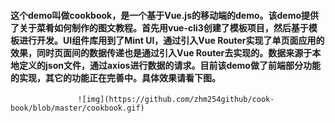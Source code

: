 #### 这个demo叫做cookbook，是一个基于Vue.js的移动端的demo。该demo提供了关于菜肴如何制作的图文教程。首先用vue-cli3创建了模板项目，然后基于模板进行开发。UI组件库用到了Mint UI，通过引入Vue Router实现了单页面应用的效果，同时页面间的数据传递也是通过引入Vue Router去实现的。数据来源于本地定义的json文件，通过axios进行数据的请求。目前该demo做了前端部分功能的实现，其它的功能正在完善中。具体效果请看下图。

                   ![img](https://github.com/zhm254github/cook-book/blob/master/cookbook.gif)
